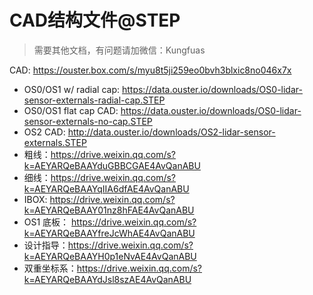 # CAD结构文件@STEP

> 需要其他文档，有问题请加微信：Kungfuas

CAD: https://ouster.box.com/s/myu8t5ji259eo0bvh3blxic8no046x7x

- OS0/OS1 w/ radial cap: https://data.ouster.io/downloads/OS0-lidar-sensor-externals-radial-cap.STEP
- OS0/OS1 flat cap CAD: https://data.ouster.io/downloads/OS0-lidar-sensor-externals-no-cap.STEP
- OS2 CAD: http://data.ouster.io/downloads/OS2-lidar-sensor-externals.STEP
- 粗线：https://drive.weixin.qq.com/s?k=AEYARQeBAAYduGBBCGAE4AvQanABU
- 细线：https://drive.weixin.qq.com/s?k=AEYARQeBAAYqIIA6dfAE4AvQanABU
- IBOX: https://drive.weixin.qq.com/s?k=AEYARQeBAAY01nz8hFAE4AvQanABU
- OS1 底板： https://drive.weixin.qq.com/s?k=AEYARQeBAAYfreJcWhAE4AvQanABU
- 设计指导：https://drive.weixin.qq.com/s?k=AEYARQeBAAYH0p1eNvAE4AvQanABU
- 双重坐标系：https://drive.weixin.qq.com/s?k=AEYARQeBAAYdJsl8szAE4AvQanABU